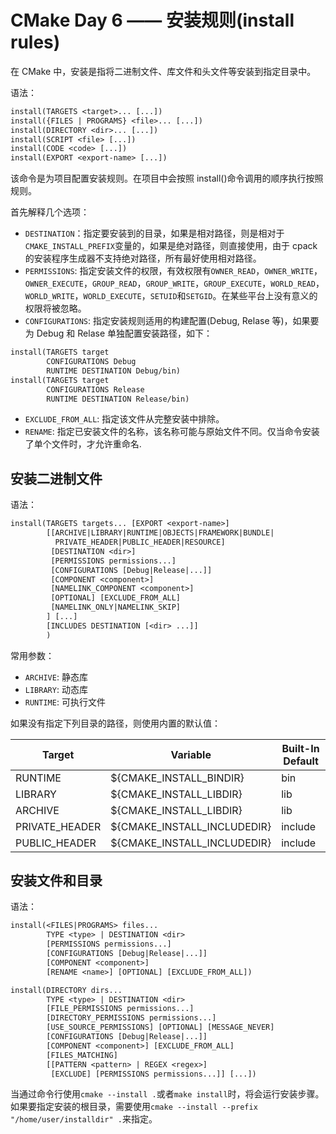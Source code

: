 # CMake Day 6 —— 安装规则(install rules)

在 CMake 中，安装是指将二进制文件、库文件和头文件等安装到指定目录中。

语法：

```CMakeLists.txt
install(TARGETS <target>... [...])
install({FILES | PROGRAMS} <file>... [...])
install(DIRECTORY <dir>... [...])
install(SCRIPT <file> [...])
install(CODE <code> [...])
install(EXPORT <export-name> [...])
```

该命令是为项目配置安装规则。在项目中会按照 install()命令调用的顺序执行按照规则。

首先解释几个选项：

- `DESTINATION`：指定要安装到的目录，如果是相对路径，则是相对于`CMAKE_INSTALL_PREFIX`变量的，如果是绝对路径，则直接使用，由于 cpack 的安装程序生成器不支持绝对路径，所有最好使用相对路径。
- `PERMISSIONS`: 指定安装文件的权限，有效权限有`OWNER_READ`，`OWNER_WRITE`，`OWNER_EXECUTE`，`GROUP_READ`，`GROUP_WRITE`，`GROUP_EXECUTE`，`WORLD_READ`，`WORLD_WRITE`，`WORLD_EXECUTE`，`SETUID`和`SETGID`。在某些平台上没有意义的权限将被忽略。
- `CONFIGURATIONS`: 指定安装规则适用的构建配置(Debug, Relase 等)，如果要为 Debug 和 Relase 单独配置安装路径，如下：

```CMakeLists.txt
install(TARGETS target
        CONFIGURATIONS Debug
        RUNTIME DESTINATION Debug/bin)
install(TARGETS target
        CONFIGURATIONS Release
        RUNTIME DESTINATION Release/bin)
```

- `EXCLUDE_FROM_ALL`: 指定该文件从完整安装中排除。
- `RENAME`: 指定已安装文件的名称，该名称可能与原始文件不同。仅当命令安装了单个文件时，才允许重命名.

## 安装二进制文件

语法：

```CMakeLists.txt
install(TARGETS targets... [EXPORT <export-name>]
        [[ARCHIVE|LIBRARY|RUNTIME|OBJECTS|FRAMEWORK|BUNDLE|
          PRIVATE_HEADER|PUBLIC_HEADER|RESOURCE]
         [DESTINATION <dir>]
         [PERMISSIONS permissions...]
         [CONFIGURATIONS [Debug|Release|...]]
         [COMPONENT <component>]
         [NAMELINK_COMPONENT <component>]
         [OPTIONAL] [EXCLUDE_FROM_ALL]
         [NAMELINK_ONLY|NAMELINK_SKIP]
        ] [...]
        [INCLUDES DESTINATION [<dir> ...]]
        )
```

常用参数：

- `ARCHIVE`: 静态库
- `LIBRARY`: 动态库
- `RUNTIME`: 可执行文件

如果没有指定下列目录的路径，则使用内置的默认值：

| Target         | Variable                    | Built-In Default |
| -------------- | --------------------------- | ---------------- |
| RUNTIME        | ${CMAKE_INSTALL_BINDIR}     | bin              |
| LIBRARY        | ${CMAKE_INSTALL_LIBDIR}     | lib              |
| ARCHIVE        | ${CMAKE_INSTALL_LIBDIR}     | lib              |
| PRIVATE_HEADER | ${CMAKE_INSTALL_INCLUDEDIR} | include          |
| PUBLIC_HEADER  | ${CMAKE_INSTALL_INCLUDEDIR} | include          |

## 安装文件和目录

语法：

```CMakeLists.txt
install(<FILES|PROGRAMS> files...
        TYPE <type> | DESTINATION <dir>
        [PERMISSIONS permissions...]
        [CONFIGURATIONS [Debug|Release|...]]
        [COMPONENT <component>]
        [RENAME <name>] [OPTIONAL] [EXCLUDE_FROM_ALL])

install(DIRECTORY dirs...
        TYPE <type> | DESTINATION <dir>
        [FILE_PERMISSIONS permissions...]
        [DIRECTORY_PERMISSIONS permissions...]
        [USE_SOURCE_PERMISSIONS] [OPTIONAL] [MESSAGE_NEVER]
        [CONFIGURATIONS [Debug|Release|...]]
        [COMPONENT <component>] [EXCLUDE_FROM_ALL]
        [FILES_MATCHING]
        [[PATTERN <pattern> | REGEX <regex>]
         [EXCLUDE] [PERMISSIONS permissions...]] [...])
```

当通过命令行使用`cmake --install .`或者`make install`时，将会运行安装步骤。如果要指定安装的根目录，需要使用`cmake --install --prefix "/home/user/installdir" .`来指定。
